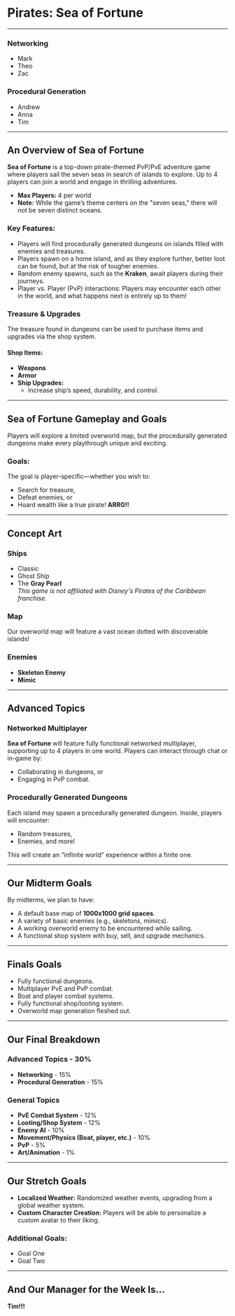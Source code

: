 # Pirates: Sea of Fortune

---

### Networking
- Mark
- Theo
- Zac

### Procedural Generation
- Andrew
- Anna
- Tim

---

## An Overview of Sea of Fortune

**Sea of Fortune** is a top-down pirate-themed PvP/PvE adventure game where players sail the seven seas in search of islands to explore. Up to 4 players can join a world and engage in thrilling adventures.

- **Max Players:** 4 per world
- **Note:** While the game’s theme centers on the "seven seas," there will not be seven distinct oceans.

### Key Features:
- Players will find procedurally generated dungeons on islands filled with enemies and treasures.
- Players spawn on a home island, and as they explore further, better loot can be found, but at the risk of tougher enemies.
- Random enemy spawns, such as the **Kraken**, await players during their journeys.
- Player vs. Player (PvP) interactions: Players may encounter each other in the world, and what happens next is entirely up to them!

### Treasure & Upgrades
The treasure found in dungeons can be used to purchase items and upgrades via the shop system.

#### Shop Items:
- **Weapons**
- **Armor**
- **Ship Upgrades:**
  - Increase ship’s speed, durability, and control.

---

## Sea of Fortune Gameplay and Goals

Players will explore a limited overworld map, but the procedurally generated dungeons make every playthrough unique and exciting.

### Goals:
The goal is player-specific—whether you wish to:
- Search for treasure,
- Defeat enemies, or
- Hoard wealth like a true pirate! **ARRG!!**

---

## Concept Art

### Ships
- Classic
- Ghost Ship
- The **Gray Pearl**  
  *This game is not affiliated with Disney's Pirates of the Caribbean franchise.*

### Map
Our overworld map will feature a vast ocean dotted with discoverable islands!

### Enemies
- **Skeleton Enemy**
- **Mimic**

---

## Advanced Topics

### Networked Multiplayer
**Sea of Fortune** will feature fully functional networked multiplayer, supporting up to 4 players in one world. Players can interact through chat or in-game by:
- Collaborating in dungeons, or
- Engaging in PvP combat.

### Procedurally Generated Dungeons
Each island may spawn a procedurally generated dungeon. Inside, players will encounter:
- Random treasures,
- Enemies, and more!

This will create an “infinite world” experience within a finite one.

---

## Our Midterm Goals

By midterms, we plan to have:
- A default base map of **1000x1000 grid spaces**.
- A variety of basic enemies (e.g., skeletons, mimics).
- A working overworld enemy to be encountered while sailing.
- A functional shop system with buy, sell, and upgrade mechanics.

---

## Finals Goals

- Fully functional dungeons.
- Multiplayer PvE and PvP combat.
- Boat and player combat systems.
- Fully functional shop/looting system.
- Overworld map generation fleshed out.

---

## Our Final Breakdown

### Advanced Topics - 30%
- **Networking** - 15%
- **Procedural Generation** - 15%

### General Topics
- **PvE Combat System** - 12%
- **Looting/Shop System** - 12%
- **Enemy AI** - 10%
- **Movement/Physics (Boat, player, etc.)** - 10%
- **PvP** - 5%
- **Art/Animation** - 1%

---

## Our Stretch Goals

- **Localized Weather:** Randomized weather events, upgrading from a global weather system.
- **Custom Character Creation:** Players will be able to personalize a custom avatar to their liking.

### Additional Goals:
- Goal One
- Goal Two

---

## And Our Manager for the Week Is…

**Tim!!!**
